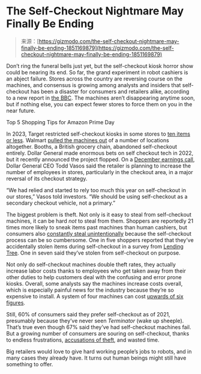 <!--yml
category: 未分类
date: 2024-05-27 14:49:12
-->

# The Self-Checkout Nightmare May Finally Be Ending

> 来源：[https://gizmodo.com/the-self-checkout-nightmare-may-finally-be-ending-1851169879](https://gizmodo.com/the-self-checkout-nightmare-may-finally-be-ending-1851169879)

Don’t ring the funeral bells just yet, but the self-checkout kiosk horror show could be nearing its end. So far, the grand experiment in robot cashiers is an abject failure. Stores across the country are reversing course on the machines, and consensus is growing among analysts and insiders that self-checkout has been a disaster for consumers and retailers alike, according to a new report in [the BBC](https://www.bbc.com/worklife/article/20240111-it-hasnt-delivered-the-spectacular-failure-of-self-checkout-technology). The machines aren’t disappearing anytime soon, but if nothing else, you can expect fewer stores to force them on you in the near future.

Top 5 Shopping Tips for Amazon Prime Day

<track kind="captions" label="English" src="https://kinja.com/api/videoupload/caption/20646.vtt" srclang="en">

In 2023, Target restricted self-checkout kiosks in some stores to [ten items or less](https://www.cnn.com/2023/11/18/business/target-self-checkout-new-system/index.html). Walmart [pulled the machines out](https://www.businessinsider.com/walmart-pulling-self-checkout-lanes-from-some-stores-2023-9) of a number of locations altogether. Booths, a British grocery chain, abandoned self-checkout entirely. Dollar General made enormous bets on self checkout tech in 2022, but it recently announced the project flopped. On a [December earnings call](https://www.fool.com/earnings/call-transcripts/2023/12/07/dollar-general-dg-q3-2023-earnings-call-transcript/), Dollar General CEO Todd Vasos said the retailer is planning to increase the number of employees in stores, particularly in the checkout area, in a major reversal of its checkout strategy.

“We had relied and started to rely too much this year on self-checkout in our stores,” Vasos told investors. “We should be using self-checkout as a secondary checkout vehicle, not a primary.”

The biggest problem is theft. Not only is it easy to steal from self-checkout machines, it can be hard *not* to steal from them. Shoppers are reportedly 21 times more likely to sneak items past machines than human cashiers, but consumers also [constantly steal unintentionally](https://www.businessinsider.com/self-checkout-theft-is-a-bigger-problem-than-retailers-thought-2023-12) because the self-checkout process can be so cumbersome. One in five shoppers reported that they’ve accidentally stolen items during self-checkout in a survey from [Lending Tree](https://www.lendingtree.com/debt-consolidation/self-checkout-survey/). One in seven said they’ve stolen from self-checkout on purpose.

Not only do self-checkout machines double theft rates, they actually increase labor costs thanks to employees who get taken away from their other duties to help customers deal with the confusing and error prone kiosks. Overall, some analysts say the machines increase costs overall, which is especially painful news for the industry because they’re so expensive to install. A system of four machines can cost [upwards of six figures](https://www.theatlantic.com/technology/archive/2023/10/self-checkout-kiosks-grocery-retail-stores/675676/).

Still, 60% of consumers said they prefer self-checkout as of 2021, presumably because they’ve never seen *Terminator* (wake up sheeple). That’s true even though 67% said they’ve had self-checkout machines fail. But a growing number of consumers are souring on self-checkout, thanks to endless frustrations, [accusations of theft](https://www.the-sun.com/news/10105693/walmart-shopper-self-checkout-fury-anti-theft-security/), and wasted time.

Big retailers would love to give hard working people’s jobs to robots, and in many cases they already have. It turns out human beings might still have something to offer.